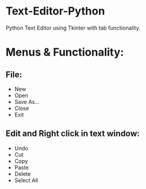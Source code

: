 # Text-Editor-Python

Python Text Editor using Tkinter with tab functionality.

# Menus & Functionality:

## File:
* New
* Open
* Save As...
* Close
* Exit

## Edit and Right click in text window:
* Undo
* Cut
* Copy
* Paste
* Delete
* Select All

